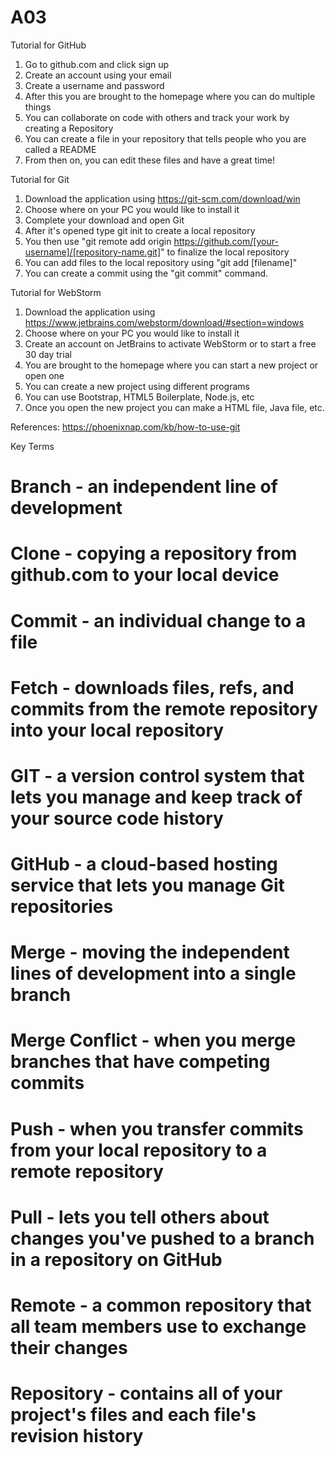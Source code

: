 # A03
Tutorial for GitHub
1. Go to github.com and click sign up
2. Create an account using your email 
3. Create a username and password
4. After this you are brought to the homepage where you can do multiple things
5. You can collaborate on code with others and track your work by creating a Repository
6. You can create a file in your repository that tells people who you are called a README
7. From then on, you can edit these files and have a great time!

Tutorial for Git
1. Download the application using https://git-scm.com/download/win
2. Choose where on your PC you would like to install it
3. Complete your download and open Git
4. After it's opened type git init to create a local repository
5. You then use "git remote add origin https://github.com/[your-username]/[repository-name.git]" to finalize the local repository
6. You can add files to the local repository using "git add [filename]"
7. You can create a commit using the "git commit" command.

Tutorial for WebStorm
1. Download the application using https://www.jetbrains.com/webstorm/download/#section=windows
2. Choose where on your PC you would like to install it
3. Create an account on JetBrains to activate WebStorm or to start a free 30 day trial
4. You are brought to the homepage where you can start a new project or open one
5. You can create a new project using different programs
6. You can use Bootstrap, HTML5 Boilerplate, Node.js, etc
7. Once you open the new project you can make a HTML file, Java file, etc.

References:
https://phoenixnap.com/kb/how-to-use-git

Key Terms

# Branch - an independent line of development

# Clone - copying a repository from github.com to your local device

# Commit - an individual change to a file

# Fetch - downloads files, refs, and commits from the remote repository into your local repository

# GIT - a version control system that lets you manage and keep track of your source code history

# GitHub - a cloud-based hosting service that lets you manage Git repositories

# Merge - moving the independent lines of development into a single branch

# Merge Conflict - when you merge branches that have competing commits

# Push - when you transfer commits from your local repository to a remote repository

# Pull - lets you tell others about changes you've pushed to a branch in a repository on GitHub

# Remote - a common repository that all team members use to exchange their changes

# Repository - contains all of your project's files and each file's revision history
